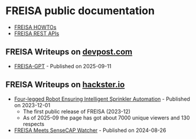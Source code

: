 # FREISA public documentation

- [FREISA HOWTOs](howto/)
- [FREISA REST APIs](apis.md)

## FREISA Writeups on [devpost.com](https://devpost.com)

- [FREISA-GPT](https://devpost.com/software/todo-hsifwn) - Published on 2025-09-11

## FREISA Writeups on [hackster.io](https://hackster.io)

- [Four-legged Robot Ensuring Intelligent Sprinkler Automation](https://www.hackster.io/projects/845012) - Published on 2023-12-01
  - The first public release of FREISA (2023-12)
  - As of 2025-09 the page has got about 7000 unique viewers and 130 respects
- [FREISA Meets SenseCAP Watcher](https://www.hackster.io/projects/89596b) - Published on 2024-08-26

<!-- EOF -->
